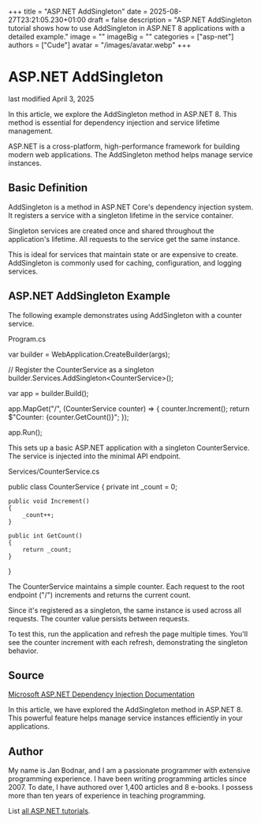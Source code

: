 +++
title = "ASP.NET AddSingleton"
date = 2025-08-27T23:21:05.230+01:00
draft = false
description = "ASP.NET AddSingleton tutorial shows how to use
AddSingleton in ASP.NET 8 applications with a detailed example."
image = ""
imageBig = ""
categories = ["asp-net"]
authors = ["Cude"]
avatar = "/images/avatar.webp"
+++

# ASP.NET AddSingleton

last modified April 3, 2025

In this article, we explore the AddSingleton method in ASP.NET 8. This method
is essential for dependency injection and service lifetime management.

ASP.NET is a cross-platform, high-performance framework for building modern web
applications. The AddSingleton method helps manage service instances.

## Basic Definition

AddSingleton is a method in ASP.NET Core's dependency injection system. It
registers a service with a singleton lifetime in the service container.

Singleton services are created once and shared throughout the application's
lifetime. All requests to the service get the same instance.

This is ideal for services that maintain state or are expensive to create.
AddSingleton is commonly used for caching, configuration, and logging services.

## ASP.NET AddSingleton Example

The following example demonstrates using AddSingleton with a counter service.

Program.cs
  

var builder = WebApplication.CreateBuilder(args);

// Register the CounterService as a singleton
builder.Services.AddSingleton&lt;CounterService&gt;();

var app = builder.Build();

app.MapGet("/", (CounterService counter) =&gt;
{
    counter.Increment();
    return $"Counter: {counter.GetCount()}";
});

app.Run();

This sets up a basic ASP.NET application with a singleton CounterService. The
service is injected into the minimal API endpoint.

Services/CounterService.cs
  

public class CounterService
{
    private int _count = 0;

    public void Increment()
    {
        _count++;
    }

    public int GetCount()
    {
        return _count;
    }
}

The CounterService maintains a simple counter. Each request to the root endpoint
("/") increments and returns the current count.

Since it's registered as a singleton, the same instance is used across all
requests. The counter value persists between requests.

To test this, run the application and refresh the page multiple times. You'll
see the counter increment with each refresh, demonstrating the singleton behavior.

## Source

[Microsoft ASP.NET Dependency Injection Documentation](https://learn.microsoft.com/en-us/aspnet/core/fundamentals/dependency-injection?view=aspnetcore-8.0)

In this article, we have explored the AddSingleton method in ASP.NET 8. This
powerful feature helps manage service instances efficiently in your applications.

## Author

My name is Jan Bodnar, and I am a passionate programmer with extensive
programming experience. I have been writing programming articles since 2007.
To date, I have authored over 1,400 articles and 8 e-books. I possess more
than ten years of experience in teaching programming.

List [all ASP.NET tutorials](/all/#asp-net).